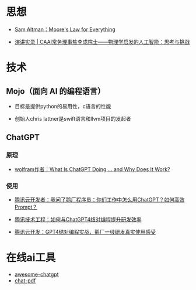 # 思想

- [Sam Altman：Moore's Law for Everything](https://moores.samaltman.com/)

- [演讲实录 | CAAI常务理事焦李成院士——物理学启发的人工智能：思考与挑战]()

# 技术

## Mojo（面向 AI 的编程语言）

- 目标是提供python的易用性，c语言的性能

- 创始人chris lattner是swift语言和llvm项目的发起者

## ChatGPT

### 原理

- [wolfram作者：What Is ChatGPT Doing … and Why Does It Work?](https://writings.stephenwolfram.com/2023/02/what-is-chatgpt-doing-and-why-does-it-work/)

### 使用

- [腾讯云开发者：我问了鹅厂程序员：你们工作中怎么用ChatGPT？如何高效Prompt？](https://blog.csdn.net/QcloudCommunity/article/details/130143855)

- [腾讯技术工程：如何与ChatGPT4结对编程提升研发效率](https://www.163.com/dy/article/I13L6MEP0518R7MO.html)

- [腾讯云开发：GPT4结对编程实战，鹅厂一线研发真实使用感受](https://cloud.tencent.com/developer/article/2285573)

# 在线ai工具

- [awesome-chatgpt](https://github.com/sindresorhus/awesome-chatgpt)
- [chat-pdf](https://damngood.tools/tools/chat-pdf)
